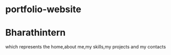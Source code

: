 # portfolio-website
# Bharathintern
which represents the home,about me,my skills,my projects and my contacts
